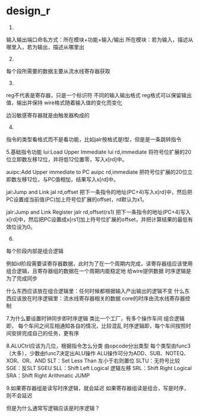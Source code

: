 # design_r
1.
输入输出端口命名方式：所在模块+功能+输入/输出
所在模块：若为输入，描述从哪里入，若为输出，描述从哪里出


2.
每个段所需要的数据主要从流水线寄存器获取

3.
reg不代表是寄存器，只是一个标识符
不同的输入输出格式
reg格式可以保留输出值，输出并保持
wire格式随着输入值的变化而变化

边沿敏感寄存器就是由触发器构成的

4.
指令的类型看格式而不是看功能，比如jalr按格式是I型，但是是一条跳转指令

5.基础指令功能
lui:Load Upper Immediate
lui rd,immediate
将符号位扩展的20位立即数左移12位，并将低12位置零，写入x[rd]中。

auipc:Add Upper immediate to PC
auipc rd,immediate
把符号位扩展的20位立即数左移12位，与PC值相加，结果写入x[rd]中。

jal:Jump and Link
jal rd,offset
把下一条指令的地址(PC+4)写入x[rd]中，然后把PC设置成当前值(PC)加上符号位扩展的offset，rd默认为x1。

jalr:Jump and Link Register
jalr rd,offset(rs1)
把下一条指令的地址(PC+4)写入x[rd]中，然后把PC设置成x[rs1]加上符号位扩展的offset，并把计算结果的最低有效位设为0。


6.
每个阶段内部是组合逻辑

例如id阶段需要读寄存器数据，此时为了在一个周期内完成，读寄存器组应该使用组合逻辑，且寄存器组的数据在一个周期内能稳定地
给wire提供数据
时序逻辑是为了完成同步

什么东西应该放在组合逻辑里：任何时候都根据输入产出输出的逻辑不变
什么东西应该放在时序逻辑里：流水线寄存器相关的数据
core的时序由流水线寄存器控制


7.为什么要设置时钟同步即时序逻辑
类比一个工厂，有多个操作车间
组合逻辑即， 每个车间之间互相通知各自的情况，比较混乱
时序逻辑即，每个车间按照时间安排完成自己的任务，更有序


8.ALUCtrl应该为几位，根据指令怎么分类
由opcode分出类型
每个类型由func3（大多），少数由func7决定出ALU操作
ALU操作可分为ADD、SUB、NOTEQ、XOR、OR、AND
SLT：Set Less Than 左小于右则置位
SLTU：无符号比较
SGE：反SLT
SGEU
SLL：Shift Left Logical 逻辑左移
SRL：Shift Right Logical
SRA：Shift Right Arithmatic
JUMP

9.如果寄存器组是读写时序逻辑，就会延迟
如果寄存器组读是组合，写是时序，则不会延迟

但是为什么通常写逻辑应该是时序逻辑？
